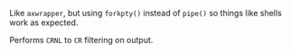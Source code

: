 Like `axwrapper`, but using `forkpty()` instead of `pipe()` so things like shells work as expected.

Performs `CRNL` to `CR` filtering on output.
